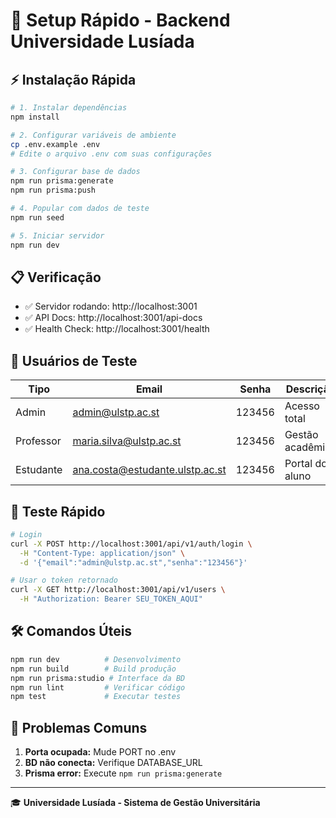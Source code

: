 # 🚀 Setup Rápido - Backend Universidade Lusíada

## ⚡ **Instalação Rápida**

```bash
# 1. Instalar dependências
npm install

# 2. Configurar variáveis de ambiente
cp .env.example .env
# Edite o arquivo .env com suas configurações

# 3. Configurar base de dados
npm run prisma:generate
npm run prisma:push

# 4. Popular com dados de teste
npm run seed

# 5. Iniciar servidor
npm run dev
```

## 📋 **Verificação**

- ✅ Servidor rodando: http://localhost:3001
- ✅ API Docs: http://localhost:3001/api-docs
- ✅ Health Check: http://localhost:3001/health

## 🔑 **Usuários de Teste**

| Tipo | Email | Senha | Descrição |
|------|-------|-------|-----------|
| Admin | admin@ulstp.ac.st | 123456 | Acesso total |
| Professor | maria.silva@ulstp.ac.st | 123456 | Gestão acadêmica |
| Estudante | ana.costa@estudante.ulstp.ac.st | 123456 | Portal do aluno |

## 🧪 **Teste Rápido**

```bash
# Login
curl -X POST http://localhost:3001/api/v1/auth/login \
  -H "Content-Type: application/json" \
  -d '{"email":"admin@ulstp.ac.st","senha":"123456"}'

# Usar o token retornado
curl -X GET http://localhost:3001/api/v1/users \
  -H "Authorization: Bearer SEU_TOKEN_AQUI"
```

## 🛠️ **Comandos Úteis**

```bash
npm run dev          # Desenvolvimento
npm run build        # Build produção
npm run prisma:studio # Interface da BD
npm run lint         # Verificar código
npm test             # Executar testes
```

## 🚨 **Problemas Comuns**

1. **Porta ocupada:** Mude PORT no .env
2. **BD não conecta:** Verifique DATABASE_URL
3. **Prisma error:** Execute `npm run prisma:generate`

---

🎓 **Universidade Lusíada - Sistema de Gestão Universitária** 
